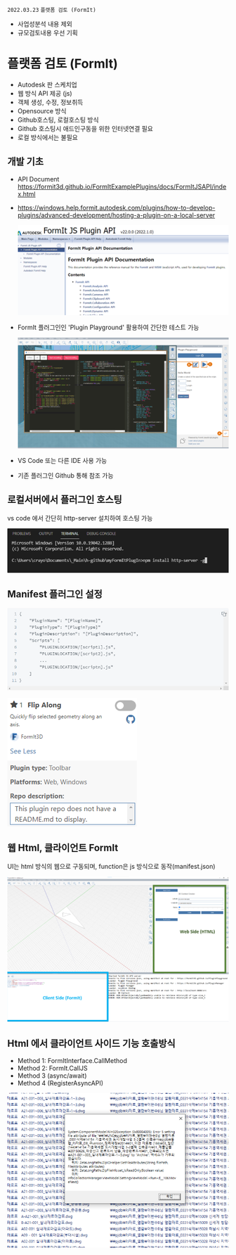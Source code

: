 `2022.03.23`
`플랫폼 검토 (FormIt)`
- 사업성분석 내용 제외
- 규모검토내용 우선 기획

# 플랫폼 검토 (FormIt)
- Autodesk 판 스케치업
- 웹 방식 API 제공 (js)
- 객체 생성, 수정, 정보취득
- Opensource 방식
- Github호스팅, 로컬호스팅 방식
- Github 호스팅시 애드인구동을 위한 인터넷연결 필요
- 로컬 방식에서는 불필요

## 개발 기초
- API Document <https://formit3d.github.io/FormItExamplePlugins/docs/FormItJSAPI/index.html>
- <https://windows.help.formit.autodesk.com/plugins/how-to-develop-plugins/advanced-development/hosting-a-plugin-on-a-local-server>

  ![](images/20220323-151750.png)

- FormIt 플러그인인 'Plugin Playground' 활용하여 간단한 테스트 가능

  ![](images/20220323-144943.png)

- VS Code 또는 다른 IDE 사용 가능
- 기존 플러그인 Github 통해 참조 가능

## 로컬서버에서 플러그인 호스팅
vs code 에서 간단히 http-server 설치하여 호스팅 가능

![](images/20220323-145427.png)

## Manifest 플러그인 설정

![](images/20220323-150240.png)

![](images/20220323-150337.png)

## 웹 Html, 클라이언트 FormIt
UI는 html 방식의 웹으로 구동되며, function은 js 방식으로 동작(manifest.json)

![](images/20220323-150150.png)

## Html 에서 클라이언트 사이드 기능 호출방식
- Method 1: FormItInterface.CallMethod
- Method 2: FormIt.CallJS
- Method 3 (async/await)
- Method 4 (RegisterAsyncAPI)

![](images/20220325-141148.png)